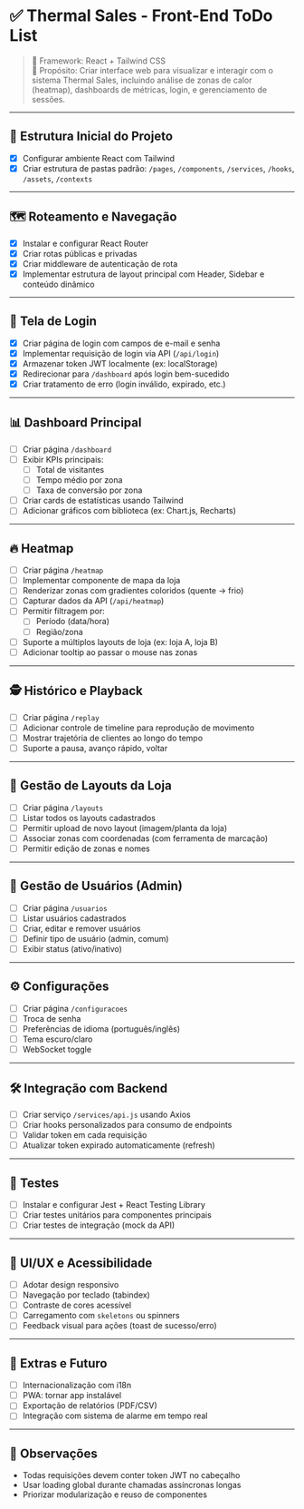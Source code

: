 # ✅ Thermal Sales - Front-End ToDo List

> 📌 Framework: React + Tailwind CSS  
> 🧠 Propósito: Criar interface web para visualizar e interagir com o sistema Thermal Sales, incluindo análise de zonas de calor (heatmap), dashboards de métricas, login, e gerenciamento de sessões.

---

## 🚧 Estrutura Inicial do Projeto

- [x] Configurar ambiente React com Tailwind
- [x] Criar estrutura de pastas padrão: `/pages`, `/components`, `/services`, `/hooks`, `/assets`, `/contexts`

---

## 🗺️ Roteamento e Navegação

- [x] Instalar e configurar React Router
- [x] Criar rotas públicas e privadas
- [x] Criar middleware de autenticação de rota
- [x] Implementar estrutura de layout principal com Header, Sidebar e conteúdo dinâmico

---

## 🔐 Tela de Login

- [x] Criar página de login com campos de e-mail e senha
- [x] Implementar requisição de login via API (`/api/login`)
- [x] Armazenar token JWT localmente (ex: localStorage)
- [x] Redirecionar para `/dashboard` após login bem-sucedido
- [x] Criar tratamento de erro (login inválido, expirado, etc.)

---

## 📊 Dashboard Principal

- [ ] Criar página `/dashboard`
- [ ] Exibir KPIs principais:
  - [ ] Total de visitantes
  - [ ] Tempo médio por zona
  - [ ] Taxa de conversão por zona
- [ ] Criar cards de estatísticas usando Tailwind
- [ ] Adicionar gráficos com biblioteca (ex: Chart.js, Recharts)

---

## 🔥 Heatmap

- [ ] Criar página `/heatmap`
- [ ] Implementar componente de mapa da loja
- [ ] Renderizar zonas com gradientes coloridos (quente → frio)
- [ ] Capturar dados da API (`/api/heatmap`)
- [ ] Permitir filtragem por:
  - [ ] Período (data/hora)
  - [ ] Região/zona
- [ ] Suporte a múltiplos layouts de loja (ex: loja A, loja B)
- [ ] Adicionar tooltip ao passar o mouse nas zonas

---

## 🕵️ Histórico e Playback

- [ ] Criar página `/replay`
- [ ] Adicionar controle de timeline para reprodução de movimento
- [ ] Mostrar trajetória de clientes ao longo do tempo
- [ ] Suporte a pausa, avanço rápido, voltar

---

## 📂 Gestão de Layouts da Loja

- [ ] Criar página `/layouts`
- [ ] Listar todos os layouts cadastrados
- [ ] Permitir upload de novo layout (imagem/planta da loja)
- [ ] Associar zonas com coordenadas (com ferramenta de marcação)
- [ ] Permitir edição de zonas e nomes

---

## 👤 Gestão de Usuários (Admin)

- [ ] Criar página `/usuarios`
- [ ] Listar usuários cadastrados
- [ ] Criar, editar e remover usuários
- [ ] Definir tipo de usuário (admin, comum)
- [ ] Exibir status (ativo/inativo)

---

## ⚙️ Configurações

- [ ] Criar página `/configuracoes`
- [ ] Troca de senha
- [ ] Preferências de idioma (português/inglês)
- [ ] Tema escuro/claro
- [ ] WebSocket toggle

---

## 🛠️ Integração com Backend

- [ ] Criar serviço `/services/api.js` usando Axios
- [ ] Criar hooks personalizados para consumo de endpoints
- [ ] Validar token em cada requisição
- [ ] Atualizar token expirado automaticamente (refresh)

---

## 🧪 Testes

- [ ] Instalar e configurar Jest + React Testing Library
- [ ] Criar testes unitários para componentes principais
- [ ] Criar testes de integração (mock da API)

---

## 🧼 UI/UX e Acessibilidade

- [ ] Adotar design responsivo
- [ ] Navegação por teclado (tabindex)
- [ ] Contraste de cores acessível
- [ ] Carregamento com `skeletons` ou spinners
- [ ] Feedback visual para ações (toast de sucesso/erro)

---

## 🧩 Extras e Futuro

- [ ] Internacionalização com i18n
- [ ] PWA: tornar app instalável
- [ ] Exportação de relatórios (PDF/CSV)
- [ ] Integração com sistema de alarme em tempo real

---

## 📌 Observações

- Todas requisições devem conter token JWT no cabeçalho
- Usar loading global durante chamadas assíncronas longas
- Priorizar modularização e reuso de componentes

